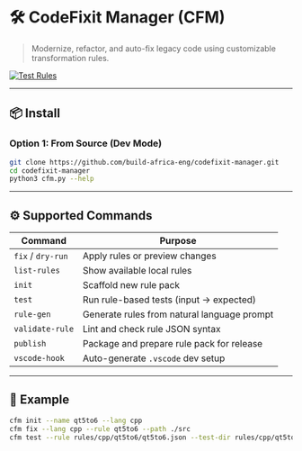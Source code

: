 
# 🛠️ CodeFixit Manager (CFM)

> Modernize, refactor, and auto-fix legacy code using customizable transformation rules.

[![Test Rules](https://github.com/nyigoro/codefixit-manager/actions/workflows/test-rules.yml/badge.svg)](https://github.com/nyigoro/codefixit-manager/actions)

---

## 📦 Install

### Option 1: From Source (Dev Mode)

```bash
git clone https://github.com/build-africa-eng/codefixit-manager.git
cd codefixit-manager
python3 cfm.py --help
````

---

## ⚙ Supported Commands

| Command           | Purpose                                     |
| ----------------- | ------------------------------------------- |
| `fix` / `dry-run` | Apply rules or preview changes              |
| `list-rules`      | Show available local rules                  |
| `init`            | Scaffold new rule pack                      |
| `test`            | Run rule-based tests (input → expected)     |
| `rule-gen`        | Generate rules from natural language prompt |
| `validate-rule`   | Lint and check rule JSON syntax             |
| `publish`         | Package and prepare rule pack for release   |
| `vscode-hook`     | Auto-generate `.vscode` dev setup           |

---

## 🧠 Example

```bash
cfm init --name qt5to6 --lang cpp
cfm fix --lang cpp --rule qt5to6 --path ./src
cfm test --rule rules/cpp/qt5to6/qt5to6.json --test-dir rules/cpp/qt5to6/tests
```


